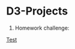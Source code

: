 # D3-Projects


1. Homework challenge:

[Test](http://htmlpreview.github.com/?https://github.com/jpiter/D3-Projects/blob/master/d3_hw.html)
